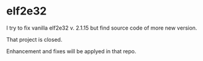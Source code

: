 # elf2e32
I try to fix vanilla elf2e32 v. 2.1.15 but find source code of more new version.

That project is closed.

Enhancement and fixes will be applyed in that repo.
